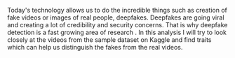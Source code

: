 Today's technology allows us to do the incredible things such as creation of fake videos or images of real people, deepfakes. Deepfakes are going viral and creating a lot of credibility and security concerns. That is why deepfake detection is a fast growing area of research .
In this analysis I will try to look closely at the videos from the sample dataset on Kaggle and find traits which can help us distinguish the fakes from the real videos.
